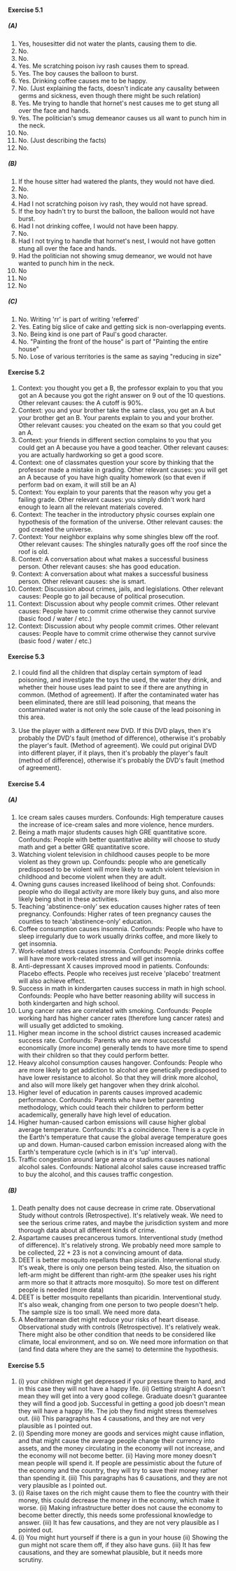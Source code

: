 #### Exercise 5.1

##### (A)

1. Yes, housesitter did not water the plants, causing them to die.
2. No.
3. No.
4. Yes. Me scratching poison ivy rash causes them to spread.
5. Yes. The boy causes the balloon to burst.
6. Yes. Drinking coffee causes me to be happy.
7. No. (Just explaining the facts, doesn't indicate any causality between germs and sickness, even though there might be such relation)
8. Yes. Me trying to handle that hornet's nest causes me to get stung all over the face and hands.
9. Yes. The politician's smug demeanor causes us all want to punch him in the neck. 
10. No.
11. No. (Just describing the facts)
12. No.

##### (B)

1. If the house sitter had watered the plants, they would not have died.
2. No.
3. No.
4. Had I not scratching poison ivy rash, they would not have spread.
5. If the boy hadn't try to burst the balloon, the balloon would not have burst.
6. Had I not drinking coffee, I would not have been happy.
7. No.
8. Had I not trying to handle that hornet's nest, I would not have gotten stung all over the face and hands.
9. Had the politician not showing smug demeanor, we would not have wanted to punch him in the neck.
10. No
11. No
12. No

##### (C)

1. No. Writing 'rr' is part of writing 'refe**rr**ed'
2. Yes. Eating big slice of cake and getting sick is non-overlapping events.
3. No. Being kind is one part of Paul's good character.
4. No. "Painting the front of the house" is part of "Painting the entire house"
5. No. Lose of various territories is the same as saying "reducing in size"

#### Exercise 5.2

1. Context: you thought you get a B, the professor explain to you that you got an A because you got the right answer on 9 out of the 10 questions. Other relevant causes: the A cutoff is 90%.
2. Context: you and your brother take the same class, you get an A but your brother get an B. Your parents explain to you and your brother. Other relevant causes: you cheated on the exam so that you could get an A.
3. Context: your friends in different section complains to you that you could get an A because you have a good teacher. Other relevant causes: you are actually hardworking so get a good score.
4. Context: one of classmates question your score by thinking that the professor made a mistake in grading. Other relevant causes: you will get an A because of you have high quality homework (so that even if perform bad on exam, it will still be an A)
5. Context: You explain to your parents that the reason why you get a failing grade. Other relevant causes: you simply didn't work hard enough to learn all the relevant materials covered.
6. Context: The teacher in the introductory physic courses explain one hypothesis of the formation of the universe. Other relevant causes: the god created the universe.
7. Context: Your neighbor explains why some shingles blew off the roof. Other relevant causes: The shingles naturally goes off the roof since the roof is old.
8. Context: A conversation about what makes a successful business person. Other relevant causes: she has good education.
9. Context: A conversation about what makes a successful business person. Other relevant causes: she is smart.
10. Context: Discussion about crimes, jails, and legislations. Other relevant causes: People go to jail because of political prosecution.
11. Context: Discussion about why people commit crimes. Other relevant causes: People have to commit crime otherwise they cannot survive (basic food / water / etc.)
12. Context: Discussion about why people commit crimes. Other relevant causes: People have to commit crime otherwise they cannot survive (basic food / water / etc.)

#### Exercise 5.3

2. I could find all the children that display certain symptom of lead poisoning, and investigate the toys the used, the water they drink, and whether their house uses lead paint to see if there are anything in common. (Method of agreement). If after the contaminated water has been eliminated, there are still lead poisoning, that means the contaminated water is not only the sole cause of the lead poisoning in this area.

5. Use the player with a different new DVD. If this DVD plays, then it's probably the DVD's fault (method of difference), otherwise it's probably the player's fault. (Method of agreement). We could put original DVD into different player, if it plays, then it's probably the player's fault (method of difference), otherwise it's probably the DVD's fault (method of agreement).

#### Exercise 5.4

##### (A)

1. Ice cream sales causes murders. Confounds: High temperature causes the increase of ice-cream sales and more violence, hence murders.
2. Being a math major students causes high GRE quantitative score. Confounds: People with better quantitative ability will choose to study math and get a better GRE quantitative score.
3. Watching violent television in childhood causes people to be more violent as they grown up. Confounds: people who are genetically predisposed to be violent will more likely to watch violent television in childhood and become violent when they are adult.
4. Owning guns causes increased likelihood of being shot. Confounds: people who do illegal activity are more likely buy guns, and also more likely being shot in these activities.
5. Teaching 'abstinence-only' sex education causes higher rates of teen pregnancy. Confounds: Higher rates of teen pregnancy causes the counties to teach 'abstinence-only' education.
6. Coffee consumption causes insomnia. Confounds: People who have to sleep irregularly due to work usually drinks coffee, and more likely to get insomnia.
7. Work-related stress causes insomnia. Confounds: People drinks coffee will have more work-related stress and will get insomnia.
8. Anti-depressant X causes improved mood in patients. Confounds: Placebo effects. People who receives just receive 'placebo' treatment will also achieve effect.
9. Success in math in kindergarten causes success in math in high school. Confounds: People who have better reasoning ability will success in both kindergarten and high school.
10. Lung cancer rates are correlated with smoking. Confounds: People working hard has higher cancer rates (therefore lung cancer rates) and will usually get addicted to smoking.
11. Higher mean income in the school district causes increased academic success rate. Confounds: Parents who are more successful economically (more income) generally tends to have more time to spend with their children so that they could perform better.
12. Heavy alcohol consumption causes hangover. Confounds: People who are more likely to get addiction to alcohol are genetically predisposed to have lower resistance to alcohol. So that they will drink more alcohol, and also will more likely get hangover when they drink alcohol.
13. Higher level of education in parents causes improved academic performance. Confounds: Parents who have better parenting methodology, which could teach their children to perform better academically, generally have high level of education.
14. Higher human-caused carbon emissions will cause higher global average temperature. Confounds: It's a coincidence. There is a cycle in the Earth's temperature that cause the global average temperature goes up and down. Human-caused carbon emission increased along with the Earth's temperature cycle (which is in it's 'up' interval).
15. Traffic congestion around large arena or stadiums causes national alcohol sales. Confounds: National alcohol sales cause increased traffic to buy the alcohol, and this causes traffic congestion.

##### (B)

1. Death penalty does not cause decrease in crime rate. Observational Study without controls (Retrospective). It's relatively weak. We need to see the serious crime rates, and maybe the jurisdiction system and more thorough data about all different kinds of crime.
2. Aspartame causes precancerous tumors. Interventional study (method of difference). It's relatively strong. We probably need more sample to be collected, 22 + 23 is not a convincing amount of data.
3. DEET is better mosquito repellants than picaridin. Interventional study. It's weak, there is only one person being tested. Also, the situation on left-arm might be different than right-arm (the speaker uses his right arm more so that it attracts more mosquito). So more test on different people is needed (more data)
4. DEET is better mosquito repellants than picaridin. Interventional study. It's also weak, changing from one person to two people doesn't help. The sample size is too small. We need more data.
5. A Mediterranean diet might reduce your risks of heart disease. Observational study with controls (Retrospective). It's relatively weak. There might also be other condition that needs to be considered like climate, local environment, and so on. We need more information on that (and find data where they are the same) to determine the hypothesis.

#### Exercise 5.5

1. (i) your children might get depressed if your pressure them to hard, and in this case they will not have a happy life. (ii) Getting straight A doesn't mean they will get into a very good college. Graduate doesn't guarantee they will find a good job. Successful in getting a good job doesn't mean they will have a happy life. The job they find might stress themselves out. (iii) This paragraphs has 4 causations, and they are not very plausible as I pointed out.
2. (i) Spending more money are goods and services might cause inflation, and that might cause the average people change their currency into assets, and the money circulating in the economy will not increase, and the economy will not become better. (ii) Having more money doesn't mean people will spend it. If people are pessimistic about the future of the economy and the country, they will try to save their money rather than spending it. (iii) This paragraphs has 6 causations, and they are not very plausible as I pointed out.
3. (i) Raise taxes on the rich might cause them to flee the country with their money, this could decrease the money in the economy, which make it worse. (ii) Making infrastructure better does not cause the economy to become better directly, this needs some professional knowledge to answer. (iii) It has few causations, and they are not very plausible as I pointed out.
4. (i) You might hurt yourself if there is a gun in your house (ii) Showing the gun might not scare them off, if they also have guns. (iii) It has few causations, and they are somewhat plausible, but it needs more scrutiny.

